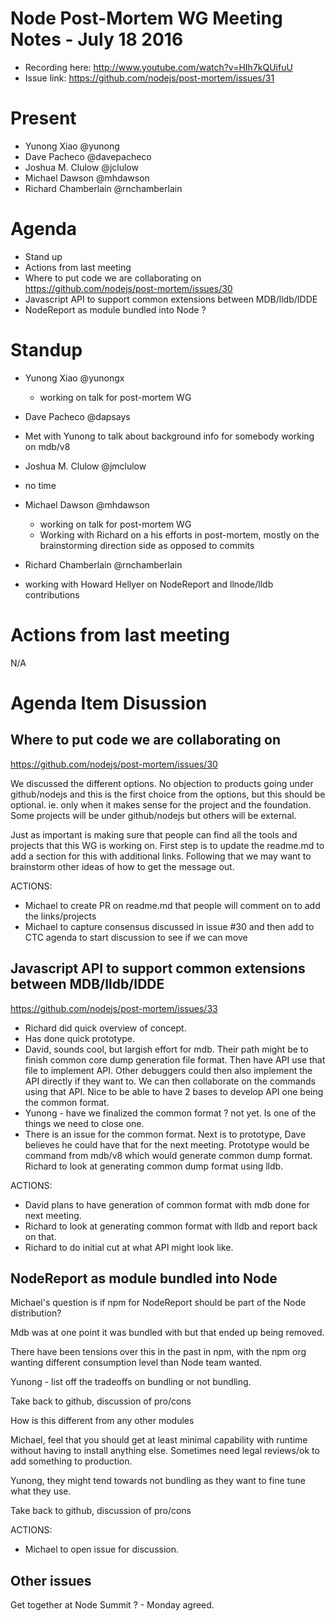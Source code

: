 # Node Post-Mortem WG Meeting Notes - July 18 2016

* Recording here: http://www.youtube.com/watch?v=HIh7kQUifuU
* Issue link: https://github.com/nodejs/post-mortem/issues/31

# Present

* Yunong Xiao @yunong
* Dave Pacheco @davepacheco
* Joshua M. Clulow @jclulow
* Michael Dawson  @mhdawson
* Richard Chamberlain @rnchamberlain


# Agenda

* Stand up
* Actions from last meeting
* Where to put code we are collaborating on
  https://github.com/nodejs/post-mortem/issues/30
* Javascript API to support common extensions between MDB/lldb/IDDE
* NodeReport as module bundled into Node ?

# Standup

* Yunong Xiao @yunongx
  * working on talk for post-mortem WG


* Dave Pacheco @dapsays
 * Met with Yunong to talk about background info for somebody working on mdb/v8


* Joshua M. Clulow @jmclulow
 * no time


* Michael Dawson  @mhdawson
  * working on talk for post-mortem WG
  * Working with Richard on a his efforts in post-mortem,
    mostly on the brainstorming direction side as opposed to commits


* Richard Chamberlain @rnchamberlain
 *  working with Howard Hellyer on NodeReport and llnode/lldb contributions


# Actions from last meeting
N/A

# Agenda Item Disussion

## Where to put code we are collaborating on

https://github.com/nodejs/post-mortem/issues/30

We discussed the different options. No objection to products going under
github/nodejs and this is the first choice from the options, but this
should be optional.  ie. only when it makes sense for
the project and the foundation. Some projects will be under github/nodejs
but others will be external.

Just as important is making sure that people can find all the tools and
projects that this WG is working on.  First step is to update the readme.md
to add a section for this with additional links.  Following that we may
want to brainstorm other ideas of how to get the message out.

ACTIONS:
  * Michael to create PR on readme.md that people will comment on to add
    the links/projects
  * Michael to capture consensus discussed in issue #30 and then
    add to CTC agenda to start discussion to see if we can move


## Javascript API to support common extensions between MDB/lldb/IDDE

https://github.com/nodejs/post-mortem/issues/33

* Richard did quick overview of concept.
* Has done quick prototype.
* David, sounds cool, but largish effort for mdb. Their path might be
  to finish common core dump generation file format.  Then have API use
  that file to implement API.  Other debuggers could then also implement
  the API directly if they want to.
  We can then collaborate on the commands using that API.
  Nice to be able to have 2 bases to develop API one being the common format.
* Yunong - have we finalized the common format ? not yet.
  Is one of the things we need to close one.
* There is an issue for the common format. Next is to prototype,
  Dave believes he could have that for the next meeting.
  Prototype would be command from mdb/v8 which would generate
  common dump format.  Richard to look at generating common dump
  format using lldb.

ACTIONS:
* David plans to have generation of common format with mdb done for
  next meeting.
* Richard to look at generating common format with lldb and report
  back on that.
* Richard to do initial cut at what API might look like.

## NodeReport as module bundled into Node

Michael's question is if npm for NodeReport should be part
of the Node distribution?

Mdb was at one point it was bundled with but that ended up being removed.

There have been tensions over this in the past in npm,
with the npm org wanting different consumption
level than Node team wanted.

Yunong - list off the tradeoffs on bundling or not bundling.

Take back to github, discussion of pro/cons

How is this different from any other modules

Michael, feel that you should get at least minimal capability with
runtime without having to install anything else.  Sometimes need
legal reviews/ok to add something to production.

Yunong, they might tend towards not bundling as they want
to fine tune what they use.

Take back to github, discussion of pro/cons

ACTIONS:

* Michael to open issue for discussion.

## Other issues

Get together at Node Summit ?  - Monday agreed.
